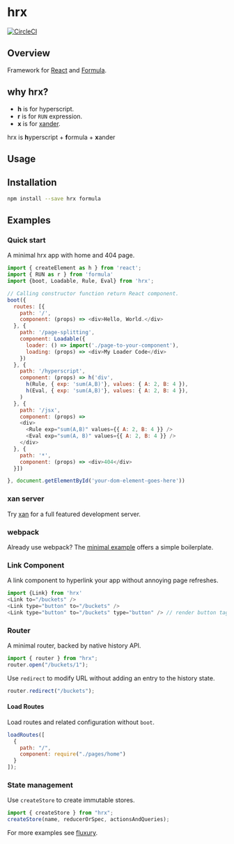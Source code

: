 # hrx

[![CircleCI](https://circleci.com/gh/FormBucket/hrx.svg?style=svg)](https://circleci.com/gh/FormBucket/hrx)

## Overview

Framework for [React](https://github.com/facebook/react) and [Formula](https://github.com/FormBucket/formula).

## why hrx?

* **h** is for hyperscript.
* **r** is for `RUN` expression.
* **x** is for [xander](https://github.com/FormBucket/xander).

hrx is **h**yperscript + **f**ormula + **x**ander

## Usage

## Installation

```sh
npm install --save hrx formula
```

## Examples

### Quick start

A minimal hrx app with home and 404 page.

```js
import { createElement as h } from 'react';
import { RUN as r } from 'formula'
import {boot, Loadable, Rule, Eval} from 'hrx';

// Calling constructor function return React component.
boot({
  routes: [{
    path: '/',
    component: (props) => <div>Hello, World.</div>
  }, {
    path: '/page-splitting',
    component: Loadable({
      loader: () => import('./page-to-your-component'),
      loading: (props) => <div>My Loader Code</div>
    })
  }, {
    path: '/hyperscript',
    component: (props) => h('div',
      h(Rule, { exp: 'sum(A,B)'}, values: { A: 2, B: 4 }),
      h(Eval, { exp: 'sum(A,B)'}, values: { A: 2, B: 4 }),
    )
  }, {
    path: '/jsx',
    component: (props) =>
    <div>
      <Rule exp="sum(A,B)" values={{ A: 2, B: 4 }} />
      <Eval exp="sum(A, B)" values={{ A: 2, B: 4 }} />
    </div>
  }, {
    path: '*',
    component: (props) => <div>404</div>
  }])

}, document.getElementById('your-dom-element-goes-here'))
```

### xan server

Try [xan](https://github.com/FormBucket/xan) for a full featured development server.

### webpack

Already use webpack? The [minimal example](./examples/minimal) offers a simple boilerplate.

### Link Component

A link component to hyperlink your app without annoying page refreshes.

```js
import {Link} from 'hrx'
<Link to="/buckets" />
<Link type="button" to="/buckets" />
<Link type="button" to="/buckets" type="button" /> // render button tag instead of a
```

### Router

A minimal router, backed by native history API.

```js
import { router } from "hrx";
router.open("/buckets/1");
```

Use `redirect` to modify URL without adding an entry to the history state.

```js
router.redirect("/buckets");
```

#### Load Routes

Load routes and related configuration without `boot`.

```js
loadRoutes([
  {
    path: "/",
    component: require("./pages/home")
  }
]);
```

### State management

Use `createStore` to create immutable stores.

```js
import { createStore } from "hrx";
createStore(name, reducerOrSpec, actionsAndQueries);
```

For more examples see [fluxury](https://github.com/formula/fluxury).
